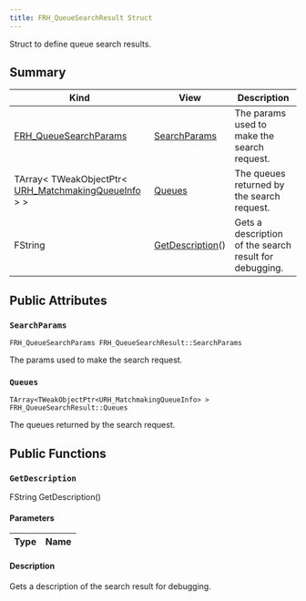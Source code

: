 ```yaml
---
title: FRH_QueueSearchResult Struct
---
```

Struct to define queue search results.

## Summary
| Kind | View | Description |
|------|------|-------------|
|[FRH_QueueSearchParams](/unreal-plugins/all/structfrh__queuesearchparams/#structFRH__QueueSearchParams)|[SearchParams](/unreal-plugins/all/structfrh__queuesearchresult/#structFRH__QueueSearchResult_1a690d7d697549e4bd88c191e32919f2e8)|The params used to make the search request.|
|TArray< TWeakObjectPtr< [URH_MatchmakingQueueInfo](/unreal-plugins/all/classurh__matchmakingqueueinfo/#classURH__MatchmakingQueueInfo) > >|[Queues](/unreal-plugins/all/structfrh__queuesearchresult/#structFRH__QueueSearchResult_1a243723e5fdb3745da96443fd62daf81f)|The queues returned by the search request.|
|FString|[GetDescription](/unreal-plugins/all/structfrh__queuesearchresult/#structFRH__QueueSearchResult_1ad218a7fbea6c2538e743d78b29084aba)()|Gets a description of the search result for debugging.|
## Public Attributes



### `SearchParams` <a id="structFRH__QueueSearchResult_1a690d7d697549e4bd88c191e32919f2e8"></a>

`FRH_QueueSearchParams FRH_QueueSearchResult::SearchParams`

The params used to make the search request.




### `Queues` <a id="structFRH__QueueSearchResult_1a243723e5fdb3745da96443fd62daf81f"></a>

`TArray<TWeakObjectPtr<URH_MatchmakingQueueInfo> > FRH_QueueSearchResult::Queues`

The queues returned by the search request.





## Public Functions



### `GetDescription` <a id="structFRH__QueueSearchResult_1ad218a7fbea6c2538e743d78b29084aba"></a>

FString GetDescription()

#### Parameters

| Type | Name |
|------|------|

#### Description

Gets a description of the search result for debugging.





